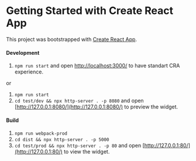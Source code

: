# Getting Started with Create React App

This project was bootstrapped with [Create React App](https://github.com/facebook/create-react-app).

#### Development
1. ``npm run start`` and open [http://localhost:3000/](http://localhost:3000/) to have standart CRA experience.

or 
1. ``npm run start``
1. ``cd test/dev && npx http-server . -p 8080`` and open [http://127.0.0.1:8080/](http://127.0.0.1:8080/) to preview the widget.

#### Build

1. ``npm run webpack-prod``
1. ``cd dist && npx http-server . -p 5000``
1. ``cd test/prod && npx http-server . -p 80`` and open [http://127.0.0.1:80/](http://127.0.0.1:80/) to view the widget.
